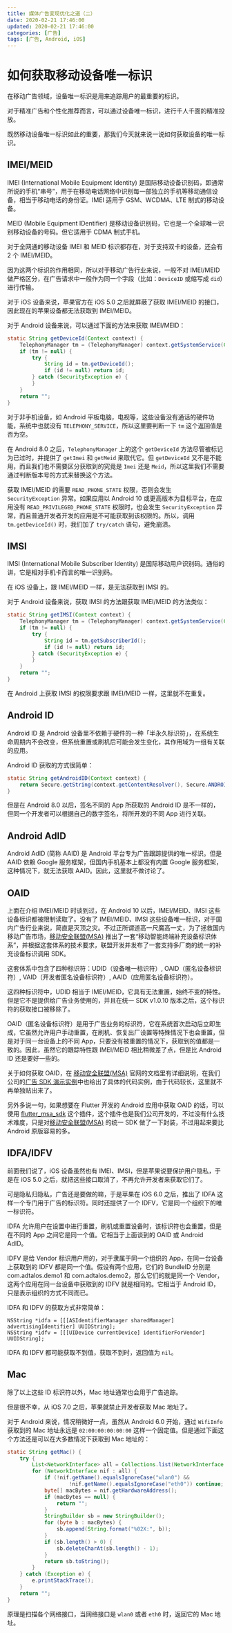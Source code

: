 ```yaml
---
title: 媒体广告变现优化之道（二）
date: 2020-02-21 17:46:00
updated: 2020-02-21 17:46:00
categories: [广告]
tags: [广告, Android, iOS]
---
```


# 如何获取移动设备唯一标识

在移动广告领域，设备唯一标识是用来追踪用户的最重要的标识。

对于精准广告和个性化推荐而言，可以通过设备唯一标识，进行千人千面的精准投放。

既然移动设备唯一标识如此的重要，那我们今天就来说一说如何获取设备的唯一标识。

<!--more-->

## IMEI/MEID

IMEI (International Mobile Equipment Identity) 是国际移动设备识别码，即通常所说的手机“串号”，用于在移动电话网络中识别每一部独立的手机等移动通信设备，相当于移动电话的身份证。IMEI 适用于 GSM、WCDMA、LTE 制式的移动设备。

MEID (Mobile Equipment IDentifier) 是移动设备识别码，它也是一个全球唯一识别移动设备的号码。但它适用于 CDMA 制式手机。

对于全网通的移动设备 IMEI 和 MEID 标识都存在，对于支持双卡的设备，还会有 2 个 IMEI/MEID。

因为这两个标识的作用相同，所以对于移动广告行业来说，一般不对 IMEI/MEID 做严格区分，在广告请求中一般作为同一个字段（比如：`DeviceID` 或缩写成 `did`）进行传输。

对于 iOS 设备来说，苹果官方在 iOS 5.0 之后就屏蔽了获取 IMEI/MEID 的接口，因此现在的苹果设备都无法获取到 IMEI/MEID。

对于 Android 设备来说，可以通过下面的方法来获取 IMEI/MEID：

```java
static String getDeviceId(Context context) {
    TelephonyManager tm = (TelephonyManager) context.getSystemService(Context.TELEPHONY_SERVICE);
    if (tm != null) {
        try {
            String id = tm.getDeviceId();
            if (id != null) return id;
        } catch (SecurityException e) {
        }
    }
    return "";
}
```

对于非手机设备，如 Android 平板电脑，电视等，这些设备没有通话的硬件功能，系统中也就没有 `TELEPHONY_SERVICE`，所以这里要判断一下 `tm` 这个返回值是否为空。

在 Android 8.0 之后，`TelephonyManager` 上的这个 `getDeviceId` 方法尽管被标记为已过时，并提供了 `getImei` 和 `getMeid` 来取代它。但 `getDeviceId` 又不是不能用，而且我们也不需要区分获取到的究竟是 `Imei` 还是 `Meid`，所以这里我们不需要通过判断版本号的方式来替换这个方法。

获取 IMEI/MEID 的需要 `READ_PHONE_STATE` 权限，否则会发生 `SecurityException` 异常。如果应用以 Android 10 或更高版本为目标平台，在应用没有 `READ_PRIVILEGED_PHONE_STATE` 权限时，也会发生 `SecurityException` 异常，而且普通开发者开发的应用是不可能获取到该权限的。所以，调用 `tm.getDeviceId()` 时，我们加了 `try/catch` 语句，避免崩溃。

## IMSI

IMSI (International Mobile Subscriber Identity) 是国际移动用户识别码。通俗的讲，它是相对手机卡而言的唯一识别码。

在 iOS 设备上，跟 IMEI/MEID 一样，是无法获取到 IMSI 的。

对于 Android 设备来说，获取 IMSI 的方法跟获取 IMEI/MEID 的方法类似：

```java
static String getIMSI(Context context) {
    TelephonyManager tm = (TelephonyManager) context.getSystemService(Context.TELEPHONY_SERVICE);
    if (tm != null) {
        try {
            String id = tm.getSubscriberId();
            if (id != null) return id;
        } catch (SecurityException e) {
        }
    }
    return "";
}
```

在 Android 上获取 IMSI 的权限要求跟 IMEI/MEID 一样，这里就不在重复。

## Android ID

Android ID 是 Android 设备里不依赖于硬件的一种「半永久标识符」，在系统生命周期内不会改变，但系统重置或刷机后可能会发生变化，其作用域为一组有关联的应用。

Android ID 获取的方式很简单：

```java
static String getAndroidID(Context context) {
    return Secure.getString(context.getContentResolver(), Secure.ANDROID_ID);
}
```

但是在 Android 8.0 以后，签名不同的 App 所获取的 Android ID 是不一样的，但同一个开发者可以根据自己的数字签名，将所开发的不同 App 进行关联。

## Android AdID

Android AdID (简称 AAID) 是 Android 平台专为广告跟踪提供的唯一标识。但是 AAID 依赖 Google 服务框架，但国内手机基本上都没有内置 Google 服务框架，这种情况下，就无法获取 AAID。因此，这里就不做讨论了。

## OAID

上面在介绍 IMEI/MEID 时谈到过，在 Android 10 以后，IMEI/MEID、IMSI 这些设备标识都被限制读取了。没有了 IMEI/MEID、IMSI 这些设备唯一标识，对于国内广告行业来说，简直是灭顶之灾。不过正所谓道高一尺魔高一丈，为了拯救国内移动广告市场，[移动安全联盟(MSA)](http://msa-alliance.cn/col.jsp?id=120) 推出了一套“移动智能终端补充设备标识体系”，并根据这套体系的技术要求，联盟开发并发布了一套支持多厂商的统一的补充设备标识调用 SDK。

这套体系中包含了四种标识符：UDID（设备唯一标识符）, OAID（匿名设备标识符）, VAID（开发者匿名设备标识符）, AAID（应用匿名设备标识符）。

这四种标识符中，UDID 相当于 IMEI/MEID，它具有无法重置，始终不变的特性。但是它不是提供给广告业务使用的，并且在统一 SDK v1.0.10 版本之后，这个标识符的获取接口被移除了。

OAID（匿名设备标识符）是用于广告业务的标识符，它在系统首次启动后立即生成，它虽然允许用户手动重置，在刷机、恢复出厂设置等特殊情况下也会重置，但是对于同一台设备上的不同 App，只要没有被重置的情况下，获取到的值都是一致的。因此，虽然它的跟踪特性跟 IMEI/MEID 相比稍微差了点，但是比 Android ID 还是要好一些的。

关于如何获取 OAID，在 [移动安全联盟(MSA)](http://msa-alliance.cn/col.jsp?id=120) 官网的文档里有详细说明，在我们公司的[广告 SDK 演示实例](https://github.com/adtalos/android-xy-sdk-demo)中也给出了具体的代码实例，由于代码较长，这里就不再单独贴出来了。

另外多说一句，如果想要在 Flutter 开发的 Android 应用中获取 OAID 的话，可以使用 [flutter_msa_sdk](https://pub.dev/packages/flutter_msa_sdk) 这个插件，这个插件也是我们公司开发的，不过没有什么技术难度，只是对[移动安全联盟(MSA)](http://msa-alliance.cn/col.jsp?id=120) 的统一 SDK 做了一下封装，不过用起来要比 Android 原版容易的多。

## IDFA/IDFV

前面我们说了，iOS 设备虽然也有 IMEI、IMSI，但是苹果说要保护用户隐私，于是在 iOS 5.0 之后，就把这些接口取消了，不再允许开发者来获取它们了。

可是隐私归隐私，广告还是要做的嘛，于是苹果在 iOS 6.0 之后，推出了 IDFA 这样一个专门用于广告的标识符。同时还提供了一个 IDFV，它是同一个组织下的唯一标识符。

IDFA 允许用户在设置中进行重置，刷机或重置设备时，该标识符也会重置，但是在不同的 App 之间它是同一个值。它相当于上面谈到的 OAID 或 Android AdID。

IDFV 是给 Vendor 标识用户用的，对于隶属于同一个组织的 App，在同一台设备上获取到的 IDFV 都是同一个值。假设有两个应用，它们的 BundleID 分别是 com.adtalos.demo1 和 com.adtalos.demo2，那么它们的就是同一个 Vendor，这两个应用在同一台设备中获取到的 IDFV 就是相同的。它相当于 Android ID，只是表示组织的方式不同而已。

IDFA 和 IDFV 的获取方式非常简单：

```objc
NSString *idfa = [[[ASIdentifierManager sharedManager] advertisingIdentifier] UUIDString];
NSString *idfv = [[[UIDevice currentDevice] identifierForVendor] UUIDString];
```

IDFA 和 IDFV 都可能获取不到值，获取不到时，返回值为 `nil`。

## Mac

除了以上这些 ID 标识符以外，Mac 地址通常也会用于广告追踪。

但是很不幸，从 iOS 7.0 之后，苹果就禁止开发者获取 Mac 地址了。

对于 Android 来说，情况稍微好一点，虽然从 Android 6.0 开始，通过 `WifiInfo` 获取到的 Mac 地址永远是 `02:00:00:00:00:00` 这样一个固定值。但是通过下面这个方法还是可以在大多数情况下获取到 Mac 地址的：

```java
static String getMac() {
    try {
        List<NetworkInterface> all = Collections.list(NetworkInterface.getNetworkInterfaces());
        for (NetworkInterface nif : all) {
            if (!nif.getName().equalsIgnoreCase("wlan0") &&
                    !nif.getName().equalsIgnoreCase("eth0")) continue;
            byte[] macBytes = nif.getHardwareAddress();
            if (macBytes == null) {
                return "";
            }
            StringBuilder sb = new StringBuilder();
            for (byte b : macBytes) {
                sb.append(String.format("%02X:", b));
            }
            if (sb.length() > 0) {
                sb.deleteCharAt(sb.length() - 1);
            }
            return sb.toString();
        }
    } catch (Exception e) {
        e.printStackTrace();
    }
    return "";
}
```

原理是扫描各个网络接口，当网络接口是 `wlan0` 或者 `eth0` 时，返回它的 Mac 地址。
